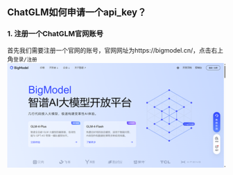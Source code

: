 ## ChatGLM如何申请一个api_key？

### 1. 注册一个ChatGLM官网账号
首先我们需要注册一个官网的账号，官网网址为https://bigmodel.cn/，点击右上角`登录/注册`
![register](/assets/api_keys/ChatGLM/login_register.png)

